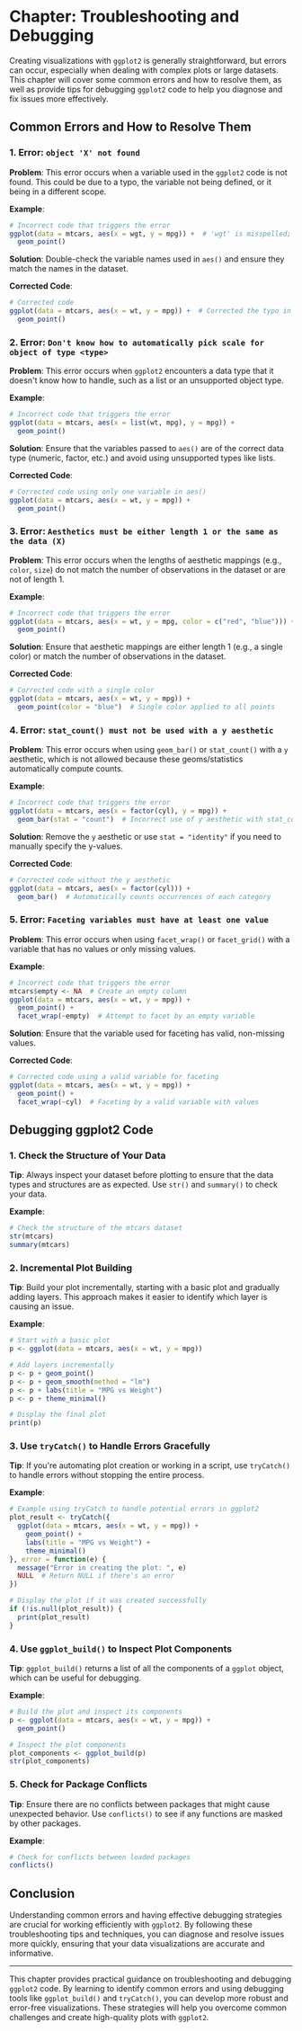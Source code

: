# Chapter: Troubleshooting and Debugging

Creating visualizations with `ggplot2` is generally straightforward, but errors can occur, especially when dealing with complex plots or large datasets. This chapter will cover some common errors and how to resolve them, as well as provide tips for debugging `ggplot2` code to help you diagnose and fix issues more effectively.

## Common Errors and How to Resolve Them

### 1. Error: `object 'X' not found`

**Problem**: This error occurs when a variable used in the `ggplot2` code is not found. This could be due to a typo, the variable not being defined, or it being in a different scope.

**Example**:
```r
# Incorrect code that triggers the error
ggplot(data = mtcars, aes(x = wgt, y = mpg)) +  # 'wgt' is misspelled; it should be 'wt'
  geom_point()
```

**Solution**: Double-check the variable names used in `aes()` and ensure they match the names in the dataset.

**Corrected Code**:
```r
# Corrected code
ggplot(data = mtcars, aes(x = wt, y = mpg)) +  # Corrected the typo in 'wt'
  geom_point()
```

### 2. Error: `Don't know how to automatically pick scale for object of type <type>`

**Problem**: This error occurs when `ggplot2` encounters a data type that it doesn't know how to handle, such as a list or an unsupported object type.

**Example**:
```r
# Incorrect code that triggers the error
ggplot(data = mtcars, aes(x = list(wt, mpg), y = mpg)) +
  geom_point()
```

**Solution**: Ensure that the variables passed to `aes()` are of the correct data type (numeric, factor, etc.) and avoid using unsupported types like lists.

**Corrected Code**:
```r
# Corrected code using only one variable in aes()
ggplot(data = mtcars, aes(x = wt, y = mpg)) +
  geom_point()
```

### 3. Error: `Aesthetics must be either length 1 or the same as the data (X)`

**Problem**: This error occurs when the lengths of aesthetic mappings (e.g., `color`, `size`) do not match the number of observations in the dataset or are not of length 1.

**Example**:
```r
# Incorrect code that triggers the error
ggplot(data = mtcars, aes(x = wt, y = mpg, color = c("red", "blue"))) +  # Color vector length does not match data length
  geom_point()
```

**Solution**: Ensure that aesthetic mappings are either length 1 (e.g., a single color) or match the number of observations in the dataset.

**Corrected Code**:
```r
# Corrected code with a single color
ggplot(data = mtcars, aes(x = wt, y = mpg)) +
  geom_point(color = "blue")  # Single color applied to all points
```

### 4. Error: `stat_count() must not be used with a y aesthetic`

**Problem**: This error occurs when using `geom_bar()` or `stat_count()` with a `y` aesthetic, which is not allowed because these geoms/statistics automatically compute counts.

**Example**:
```r
# Incorrect code that triggers the error
ggplot(data = mtcars, aes(x = factor(cyl), y = mpg)) +
  geom_bar(stat = "count")  # Incorrect use of y aesthetic with stat_count()
```

**Solution**: Remove the `y` aesthetic or use `stat = "identity"` if you need to manually specify the y-values.

**Corrected Code**:
```r
# Corrected code without the y aesthetic
ggplot(data = mtcars, aes(x = factor(cyl))) +
  geom_bar()  # Automatically counts occurrences of each category
```

### 5. Error: `Faceting variables must have at least one value`

**Problem**: This error occurs when using `facet_wrap()` or `facet_grid()` with a variable that has no values or only missing values.

**Example**:
```r
# Incorrect code that triggers the error
mtcars$empty <- NA  # Create an empty column
ggplot(data = mtcars, aes(x = wt, y = mpg)) +
  geom_point() +
  facet_wrap(~empty)  # Attempt to facet by an empty variable
```

**Solution**: Ensure that the variable used for faceting has valid, non-missing values.

**Corrected Code**:
```r
# Corrected code using a valid variable for faceting
ggplot(data = mtcars, aes(x = wt, y = mpg)) +
  geom_point() +
  facet_wrap(~cyl)  # Faceting by a valid variable with values
```

## Debugging ggplot2 Code

### 1. Check the Structure of Your Data

**Tip**: Always inspect your dataset before plotting to ensure that the data types and structures are as expected. Use `str()` and `summary()` to check your data.

**Example**:
```r
# Check the structure of the mtcars dataset
str(mtcars)
summary(mtcars)
```

### 2. Incremental Plot Building

**Tip**: Build your plot incrementally, starting with a basic plot and gradually adding layers. This approach makes it easier to identify which layer is causing an issue.

**Example**:
```r
# Start with a basic plot
p <- ggplot(data = mtcars, aes(x = wt, y = mpg))

# Add layers incrementally
p <- p + geom_point()
p <- p + geom_smooth(method = "lm")
p <- p + labs(title = "MPG vs Weight")
p <- p + theme_minimal()

# Display the final plot
print(p)
```

### 3. Use `tryCatch()` to Handle Errors Gracefully

**Tip**: If you're automating plot creation or working in a script, use `tryCatch()` to handle errors without stopping the entire process.

**Example**:
```r
# Example using tryCatch to handle potential errors in ggplot2
plot_result <- tryCatch({
  ggplot(data = mtcars, aes(x = wt, y = mpg)) +
    geom_point() +
    labs(title = "MPG vs Weight") +
    theme_minimal()
}, error = function(e) {
  message("Error in creating the plot: ", e)
  NULL  # Return NULL if there's an error
})

# Display the plot if it was created successfully
if (!is.null(plot_result)) {
  print(plot_result)
}
```

### 4. Use `ggplot_build()` to Inspect Plot Components

**Tip**: `ggplot_build()` returns a list of all the components of a `ggplot` object, which can be useful for debugging.

**Example**:
```r
# Build the plot and inspect its components
p <- ggplot(data = mtcars, aes(x = wt, y = mpg)) +
  geom_point()

# Inspect the plot components
plot_components <- ggplot_build(p)
str(plot_components)
```

### 5. Check for Package Conflicts

**Tip**: Ensure there are no conflicts between packages that might cause unexpected behavior. Use `conflicts()` to see if any functions are masked by other packages.

**Example**:
```r
# Check for conflicts between loaded packages
conflicts()
```

## Conclusion

Understanding common errors and having effective debugging strategies are crucial for working efficiently with `ggplot2`. By following these troubleshooting tips and techniques, you can diagnose and resolve issues more quickly, ensuring that your data visualizations are accurate and informative.

---

This chapter provides practical guidance on troubleshooting and debugging `ggplot2` code. By learning to identify common errors and using debugging tools like `ggplot_build()` and `tryCatch()`, you can develop more robust and error-free visualizations. These strategies will help you overcome common challenges and create high-quality plots with `ggplot2`.
